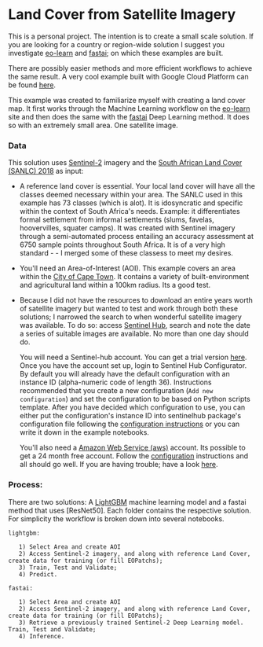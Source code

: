  Land Cover from Satellite Imagery   
============================

This is a personal project.
The intention is to create a small scale solution. 
If you are looking for a country or region-wide solution I suggest you investigate [eo-learn](https://github.com/sentinel-hub/eo-learn/tree/master/examples/land-cover-map) and [fastai](https://github.com/sentinel-hub/eo-learn/tree/master/examples/land-cover-fastai); on which these examples are built.

There are possibly easier methods and more efficient workflows to achieve the same result. A very cool example built with Google Cloud Platform can be found [here](http://jpbouchet.com/work/landcover-on-demand/).

This example was created to familiarize myself with creating a land cover map. It first works through the Machine Learning workflow on the [eo-learn](https://eo-learn.readthedocs.io/en/latest/examples.htmlIt) site and then does the same with the [fastai](https://github.com/sentinel-hub/eo-learn/tree/master/examples/land-cover-fastai) Deep Learning method. It does so with an extremely small area. One satellite image. 

### Data

This solution uses [Sentinel-2](https://www.sentinel-hub.com/) imagery and the [South African Land Cover (SANLC) 2018](https://www.environment.gov.za/projectsprogrammes/egis_landcover_datasets) as input:
 
   - A reference land cover is essential. Your local land cover will have all the classes deemed necessary within your area. The SANLC used in this example has 73 classes (which is alot). It is idosyncratic and specific within the context of South Africa's needs. Example: it differentiates formal settlement from informal settlements (slums, favelas, hoovervilles, squater camps). It was created with Sentinel imagery through a semi-automated process entailing an accuracy assessment at 6750 sample points throughout South Africa. It is of a very high standard -  - I merged some of these classess to meet my desires.
   
   - You'll need an Area-of-Interest (AOI). This example covers an area within the [City of Cape Town](https://www.capetown.gov.za/). It contains a variety of built-environment and agricultural land within a 100km radius. Its a good test.
    
   - Because I did not have the resources to download an entire years worth of satellite imagery but wanted to test and work through both these solutions; I narrowed the search to when wonderful satellite imagery was available. To do so: access [Sentinel Hub](https://www.sentinel-hub.com/), search and note the date a series of suitable images are available. No more than one day should do. 
           
     You will need a Sentinel-hub account. You can get a trial version [here](https://www.sentinel-hub.com/). Once you have the account set up, login to Sentinel Hub Configurator. By default you will already have the default configuration with an instance ID (alpha-numeric code of length 36). Instructions recommended that you create a new configuration (`Add new configuration`) and set the configuration to be based on Python scripts template. After you have decided which configuration to use, you can either put the configuration's instance ID into sentinelhub package's configuration file following the [configuration instructions](https://sentinelhub-py.readthedocs.io/en/latest/configure.html) or you can write it down in the example notebooks. 
     
     You'll also need a [Amazon Web Service (aws)](https://portal.aws.amazon.com/billing/signup#/start) account. Its possible to get a 24 month free account. Follow the [configuration](https://sentinelhub-py.readthedocs.io/en/latest/configure.html) instructions and all should go well. If you are having trouble; have a look [here](https://digital-geography.com/accessing-landsat-and-sentinel-2-on-amazon-web-services/#.V3Lr1I68EfI).

### Process:

There are two solutions: A [LightGBM](https://lightgbm.readthedocs.io/en/latest/) machine learning model and a fastai method that uses [ResNet50]. Each folder contains the respective solution. For simplicity the workflow is broken down into several notebooks. 

    lightgbm:

       1) Select Area and create AOI
       2) Access Sentinel-2 imagery, and along with reference Land Cover, create data for training (or fill EOPatchs);
       3) Train, Test and Validate;
       4) Predict.

    fastai:

       1) Select Area and create AOI
       2) Access Sentinel-2 imagery, and along with reference Land Cover, create data for training (or fill EOPatchs);
       3) Retrieve a previously trained Sentinel-2 Deep Learning model. Train, Test and Validate;
       4) Inference.
